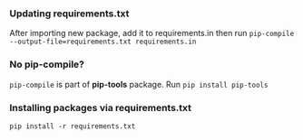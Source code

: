 ### Updating requirements.txt
After importing new package, add it to requirements.in then run `pip-compile --output-file=requirements.txt requirements.in`

### No pip-compile?
`pip-compile` is part of **pip-tools** package. Run `pip install pip-tools`

### Installing packages via requirements.txt
`pip install -r requirements.txt`
